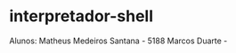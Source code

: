 # interpretador-shell

Alunos: Matheus Medeiros Santana - 5188 
        Marcos Duarte - 
        
        
